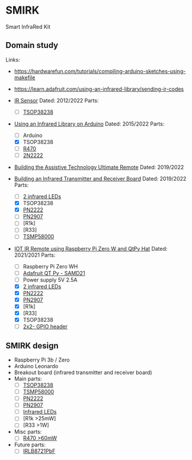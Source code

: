 SMIRK
===

Smart InfraRed Kit

## Domain study

Links:

- https://hardwarefun.com/tutorials/compiling-arduino-sketches-using-makefile
- https://learn.adafruit.com/using-an-infrared-library/sending-ir-codes


- [IR Sensor](https://learn.adafruit.com/ir-sensor)
  Dated: 2012/2022
  Parts:
  - [ ] [TSOP38238](https://nl.rs-online.com/web/p/products/7085086/)
- [Using an Infrared Library on Arduino](https://learn.adafruit.com/using-an-infrared-library)
  Dated: 2015/2022
  Parts:
  - [ ] Arduino
  - [x] TSOP38238
  - [ ] [R470](https://nl.rs-online.com/web/p/products/1251133/)
  - [ ] [2N2222](https://nl.rs-online.com/web/p/products/7390381/)
- [Building the Assistive Technology Ultimate Remote](https://learn.adafruit.com/building-the-assistive-technology-ultimate-remote/)
  Dated: 2019/2022
- [Building an Infrared Transmitter and Receiver Board](https://learn.adafruit.com/building-an-infrared-transmitter-and-receiver-board/overview)
  Dated: 2019/2022
  Parts:
  - [ ] [2 infrared LEDs](https://www.adafruit.com/product/387)
  - [x] TSOP38238
  - [x] [PN2222](https://www.adafruit.com/product/3599)
  - [ ] [PN2907](https://www.adafruit.com/product/3599)
  - [ ] [R1k]
  - [ ] [R33]
  - [ ] [TSMP58000](https://nl.rs-online.com/web/p/ir-receivers/7730297)

- [IOT IR Remote using Raspberry Pi Zero W and QtPy Hat](https://learn.adafruit.com/iot-ir-remote-using-raspberry-pi-zero-w-and-qtpy-hat)
  Dated: 2021/2021
  Parts:
  - [ ] Raspberry Pi Zero WH
  - [ ] [Adafruit QT Py - SAMD21](https://www.adafruit.com/product/4600)
  - [ ] Power supply 5V 2.5A
  - [x] [2 infrared LEDs](https://www.adafruit.com/product/387)
  - [x] [PN2222](https://www.adafruit.com/product/3599)
  - [x] [PN2907](https://www.adafruit.com/product/3599)
  - [x] [R1k]
  - [x] [R33]
  - [x] TSOP38238
  - [ ] [2x2- GPIO header](https://www.adafruit.com/product/2222)

## SMIRK design

- Raspberry Pi 3b / Zero
- Arduino Leonardo
- Breakout board (infrared transmitter and receiver board)
- Main parts:
  - [ ] [TSOP38238](https://nl.rs-online.com/web/p/products/7085086/)
  - [ ] [TSMP58000](https://nl.rs-online.com/web/p/ir-receivers/7730297)
  - [ ] [PN2222](https://www.adafruit.com/product/3599)
  - [ ] [PN2907](https://www.adafruit.com/product/3599)
  - [ ] [Infrared LEDs](https://www.adafruit.com/product/387)
  - [ ] [R1k >25mW]
  - [ ] [R33 >1W]
- Misc parts:
  - [ ] [R470 >60mW](https://nl.rs-online.com/web/p/products/1251133/)
- Future parts:
  - [ ] [IRLB8721PbF](https://www.adafruit.com/product/355)
